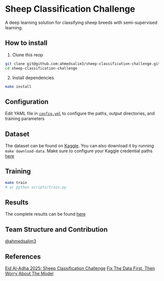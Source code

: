 # Sheep Classification Challenge

A deep learning solution for classifying sheep breeds with semi-supervised learning.


## How to install

1. Clone this reop

```bash
git clone git@github.com:ahmedsalim3/sheep-classification-challenge.git
cd sheep-classification-challenge
```
2. Install dependencies

```sh
make install
```

## Configuration

Edit YAML file in [`config.yml`](./configs/config.yml) to configure the paths, output directories, and training parameters

## Dataset

The dataset can be found on [Kaggle](https://www.kaggle.com/competitions/sheep-classification-challenge-2025/data).
You can also download it by running `make download-data`. Make sure to configure your Kaggle credential paths [here](./scripts/download_dataset.sh#L11)

## Training

```sh
make train
# or python scripts/train.py
```

## Results

The complete results can be found [here](./results/)

## Team Structure and Contribution

[@ahmedsalim3](https://github.com/ahmedsalim3)

## References

[Eid Al-Adha 2025: Sheep Classification Challenge](https://www.kaggle.com/competitions/sheep-classification-challenge-2025/overview)
[Fix The Data First, Then Worry About The Model](https://www.kaggle.com/code/ahvshim/fix-the-data-first-then-worry-about-the-model/notebook)
